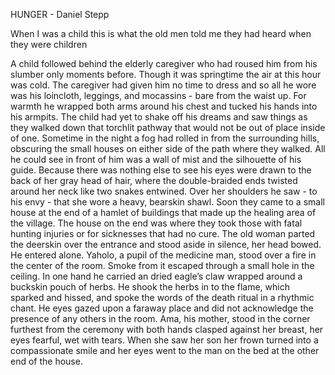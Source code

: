 HUNGER - Daniel Stepp

When I was a child this is what the old men told me they had heard when they were children

  A child followed behind the elderly caregiver who had roused him from his slumber only moments before. Though it was springtime the air at this hour was cold. The caregiver had given him no time to dress and so all he wore was his loincloth,  leggings, and mocassins - bare from the waist up. For warmth he wrapped both arms around his chest and tucked his hands into his armpits. The child had yet to shake off his dreams and saw things as they walked down that torchlit pathway that would not be out of place inside of one. Sometime in the night a fog had rolled in from the surrounding hills, obscuring the small houses on either side of the path where they walked. All he could see in front of him was a wall of mist and the silhouette of his guide. Because there was nothing else to see his eyes were drawn to the back of her gray head of hair, where the double-braided ends twisted around her neck like two snakes entwined. Over her shoulders he saw - to his envy - that she wore a heavy, bearskin shawl.
  Soon they came to a small house at the end of a hamlet of buildings that made up the healing area of the village. The house on the end was where they took those with fatal hunting injuries or for sicknesses that had no cure. The old woman parted the deerskin over the entrance and stood aside in silence, her head bowed. He entered alone.
  Yaholo, a pupil of the medicine man, stood over a fire in the center of the room. Smoke from it escaped through a small hole in the ceiling. In one hand he carried an dried eagle’s claw wrapped around a buckskin pouch of herbs. He shook the herbs in to the flame, which sparked and hissed, and spoke the words of the death ritual in a rhythmic chant. He eyes gazed upon a faraway place and did not acknowledge the presence of any others in the room.
  Ama, his mother, stood in the corner furthest from the ceremony with both hands clasped against her breast, her eyes fearful, wet with tears. When she saw her son her frown turned into a compassionate smile and her eyes went to the man on the bed at the other end of the house.
